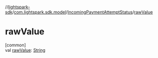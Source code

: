 //[lightspark-sdk](../../../index.md)/[com.lightspark.sdk.model](../index.md)/[IncomingPaymentAttemptStatus](index.md)/[rawValue](raw-value.md)

# rawValue

[common]\
val [rawValue](raw-value.md): [String](https://kotlinlang.org/api/latest/jvm/stdlib/kotlin/-string/index.html)
